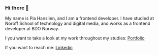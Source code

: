 ### Hi there 👋

My name is Pia Hanslien, and I am a frontend developer.
I have studied at Noroff School of technology and digital media, and works as a frontend developer at BDO Norway.

I you want to take a look at my work throughout my studies: [Portfolio](https://cozy-sopapillas-292eee.netlify.app/)

If you want to reach me: [Linkedin](https://www.linkedin.com/in/pia-hanslien-29b045180/)


